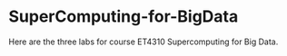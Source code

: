 # SuperComputing-for-BigData
Here are the three labs for course ET4310 Supercomputing for Big Data.

